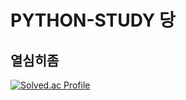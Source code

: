 # PYTHON-STUDY 당
## 열심히좀 
[![Solved.ac Profile](http://mazassumnida.wtf/api/generate_badge?boj=lovelybg0506)](https://solved.ac/lovelybg0506)<br/>